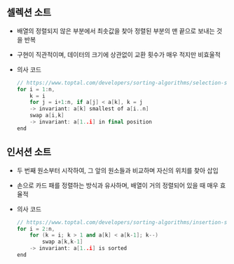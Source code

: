 ## 셀렉션 소트

- 배열의 정렬되지 않은 부분에서 최솟값을 찾아 정렬된 부분의 맨 끝으로 보내는 것을 반복
- 구현이 직관적이며, 데이터의 크기에 상관없이 교환 횟수가 매우 적지만 비효울적
- 의사 코드
    
    ```cpp
    // https://www.toptal.com/developers/sorting-algorithms/selection-sort
    for i = 1:n,
        k = i
        for j = i+1:n, if a[j] < a[k], k = j
        -> invariant: a[k] smallest of a[i..n]
        swap a[i,k]
        -> invariant: a[1..i] in final position
    end
    ```
    

## 인서션 소트

- 두 번째 원소부터 시작하여, 그 앞의 원소들과 비교하며 자신의 위치를 찾아 삽입
- 손으로 카드 패를 정렬하는 방식과 유사하며, 배열이 거의 정렬되어 있을 때 매우 효율적
- 의사 코드
    
    ```cpp
    // https://www.toptal.com/developers/sorting-algorithms/insertion-sort
    for i = 2:n,
        for (k = i; k > 1 and a[k] < a[k-1]; k--)
            swap a[k,k-1]
        -> invariant: a[1..i] is sorted
    end
    ```
